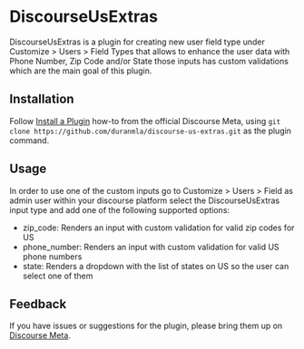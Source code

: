 # DiscourseUsExtras

DiscourseUsExtras is a plugin for creating new user field type under Customize > Users > Field Types that allows to enhance the user data with Phone Number, Zip Code and/or State those inputs has custom validations which are the main goal of this plugin. 

## Installation

Follow [Install a Plugin](https://meta.discourse.org/t/install-a-plugin/19157)
how-to from the official Discourse Meta, using `git clone https://github.com/duranmla/discourse-us-extras.git`
as the plugin command.

## Usage

In order to use one of the custom inputs go to Customize > Users > Field as admin user within your discourse platform select the DiscourseUsExtras input type and add one of the following supported options:

- zip_code: Renders an input with custom validation for valid zip codes for US
- phone_number: Renders an input with custom validation for valid US phone numbers
- state: Renders a dropdown with the list of states on US so the user can select one of them

## Feedback

If you have issues or suggestions for the plugin, please bring them up on
[Discourse Meta](https://meta.discourse.org).
